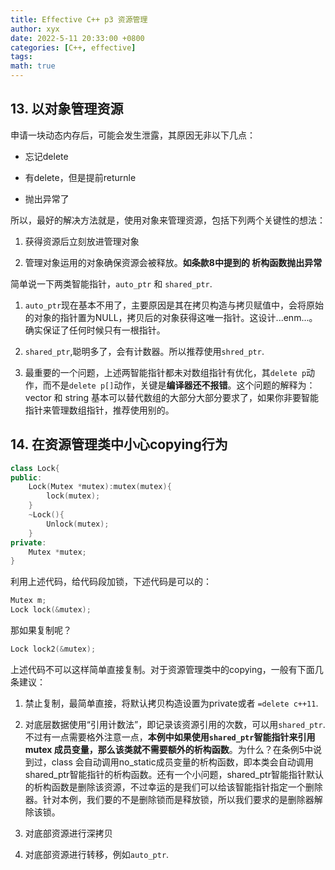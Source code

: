 ```yaml
---
title: Effective C++ p3 资源管理
author: xyx
date: 2022-5-11 20:33:00 +0800
categories: [C++, effective]
tags: 
math: true
---
```


## 13. 以对象管理资源

申请一块动态内存后，可能会发生泄露，其原因无非以下几点：

- 忘记delete

- 有delete，但是提前returnle

- 抛出异常了

所以，最好的解决方法就是，使用对象来管理资源，包括下列两个关键性的想法：

1. 获得资源后立刻放进管理对象

2. 管理对象运用的对象确保资源会被释放。**如条款8中提到的 析构函数抛出异常**

简单说一下两类智能指针，`auto_ptr` 和 `shared_ptr`.

1. `auto_ptr`现在基本不用了，主要原因是其在拷贝构造与拷贝赋值中，会将原始的对象的指针置为NULL，拷贝后的对象获得这唯一指针。这设计...enm...。确实保证了任何时候只有一根指针。

2. `shared_ptr`,聪明多了，会有计数器。所以推荐使用`shred_ptr`.

3. 最重要的一个问题，上述两智能指针都未对数组指针有优化，其`delete p`动作，而不是`delete p[]`动作，关键是**编译器还不报错**。这个问题的解释为：vector 和 string 基本可以替代数组的大部分大部分要求了，如果你非要智能指针来管理数组指针，推荐使用别的。

## 14. 在资源管理类中小心copying行为

```cpp
class Lock{
public:
    Lock(Mutex *mutex):mutex(mutex){
        lock(mutex);
    }
    ~Lock(){
        Unlock(mutex);
    }
private:
    Mutex *mutex;
}
```

利用上述代码，给代码段加锁，下述代码是可以的：

```cpp
Mutex m;
Lock lock(&mutex);
```

那如果复制呢？

```cpp
Lock lock2(&mutex);
```

上述代码不可以这样简单直接复制。对于资源管理类中的copying，一般有下面几条建议：

1. 禁止复制，最简单直接，将默认拷贝构造设置为private或者 `=delete c++11`.

2. 对底层数据使用“引用计数法”，即记录该资源引用的次数，可以用`shared_ptr`.不过有一点需要格外注意一点，**本例中如果使用`shared_ptr`智能指针来引用mutex 成员变量，那么该类就不需要额外的析构函数**。为什么？在条例5中说到过，class 会自动调用no_static成员变量的析构函数，即本类会自动调用shared_ptr智能指针的析构函数。还有一个小问题，shared_ptr智能指针默认的析构函数是删除该资源，不过幸运的是我们可以给该智能指针指定一个删除器。针对本例，我们要的不是删除锁而是释放锁，所以我们要求的是删除器解除该锁。

3. 对底部资源进行深拷贝

4. 对底部资源进行转移，例如`auto_ptr`.